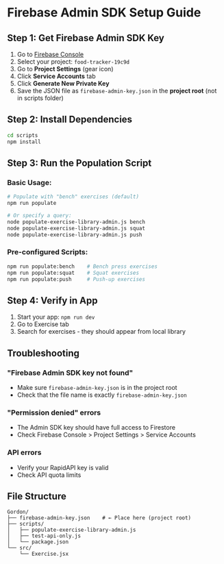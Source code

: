 # Firebase Admin SDK Setup Guide

## Step 1: Get Firebase Admin SDK Key

1. Go to [Firebase Console](https://console.firebase.google.com/)
2. Select your project: `food-tracker-19c9d`
3. Go to **Project Settings** (gear icon)
4. Click **Service Accounts** tab
5. Click **Generate New Private Key**
6. Save the JSON file as `firebase-admin-key.json` in the **project root** (not in scripts folder)

## Step 2: Install Dependencies

```bash
cd scripts
npm install
```

## Step 3: Run the Population Script

### Basic Usage:
```bash
# Populate with "bench" exercises (default)
npm run populate

# Or specify a query:
node populate-exercise-library-admin.js bench
node populate-exercise-library-admin.js squat
node populate-exercise-library-admin.js push
```

### Pre-configured Scripts:
```bash
npm run populate:bench    # Bench press exercises
npm run populate:squat    # Squat exercises  
npm run populate:push     # Push-up exercises
```

## Step 4: Verify in App

1. Start your app: `npm run dev`
2. Go to Exercise tab
3. Search for exercises - they should appear from local library

## Troubleshooting

### "Firebase Admin SDK key not found"
- Make sure `firebase-admin-key.json` is in the project root
- Check that the file name is exactly `firebase-admin-key.json`

### "Permission denied" errors
- The Admin SDK key should have full access to Firestore
- Check Firebase Console > Project Settings > Service Accounts

### API errors
- Verify your RapidAPI key is valid
- Check API quota limits

## File Structure

```
Gordon/
├── firebase-admin-key.json    # ← Place here (project root)
├── scripts/
│   ├── populate-exercise-library-admin.js
│   ├── test-api-only.js
│   └── package.json
└── src/
    └── Exercise.jsx
``` 
